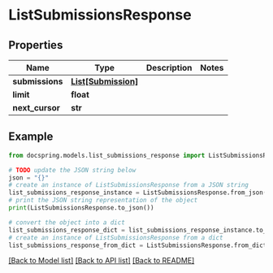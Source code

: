 # ListSubmissionsResponse


## Properties

Name | Type | Description | Notes
------------ | ------------- | ------------- | -------------
**submissions** | [**List[Submission]**](Submission.md) |  | 
**limit** | **float** |  | 
**next_cursor** | **str** |  | 

## Example

```python
from docspring.models.list_submissions_response import ListSubmissionsResponse

# TODO update the JSON string below
json = "{}"
# create an instance of ListSubmissionsResponse from a JSON string
list_submissions_response_instance = ListSubmissionsResponse.from_json(json)
# print the JSON string representation of the object
print(ListSubmissionsResponse.to_json())

# convert the object into a dict
list_submissions_response_dict = list_submissions_response_instance.to_dict()
# create an instance of ListSubmissionsResponse from a dict
list_submissions_response_from_dict = ListSubmissionsResponse.from_dict(list_submissions_response_dict)
```
[[Back to Model list]](../README.md#documentation-for-models) [[Back to API list]](../README.md#documentation-for-api-endpoints) [[Back to README]](../README.md)


